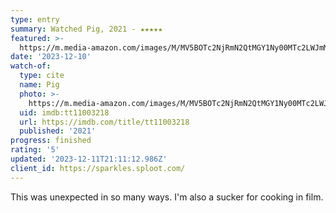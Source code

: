 ```yaml
---
type: entry
summary: Watched Pig, 2021 - ★★★★★
featured: >-
  https://m.media-amazon.com/images/M/MV5BOTc2NjRmN2QtMGY1Ny00MTc2LWJmMWUtZmViOTkyNjk2NGExXkEyXkFqcGdeQXVyNzg5MzIyOA@@._V1_SX300.jpg
date: '2023-12-10'
watch-of:
  type: cite
  name: Pig
  photo: >-
    https://m.media-amazon.com/images/M/MV5BOTc2NjRmN2QtMGY1Ny00MTc2LWJmMWUtZmViOTkyNjk2NGExXkEyXkFqcGdeQXVyNzg5MzIyOA@@._V1_SX300.jpg
  uid: imdb:tt11003218
  url: https://imdb.com/title/tt11003218
  published: '2021'
progress: finished
rating: '5'
updated: '2023-12-11T21:11:12.986Z'
client_id: https://sparkles.sploot.com/
---
```

This was unexpected in so many ways. I'm also a sucker for cooking in film.
